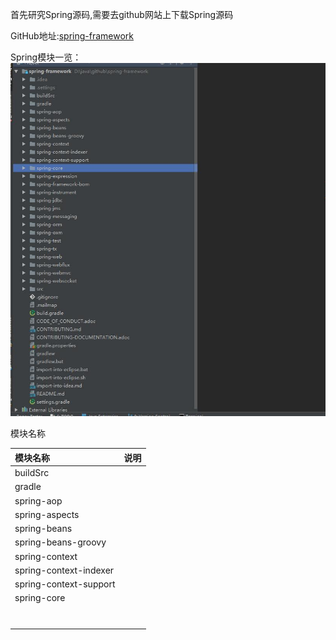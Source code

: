 首先研究Spring源码,需要去github网站上下载Spring源码

GitHub地址:[spring-framework](https://github.com/spring-projects/spring-framework)

Spring模块一览：
![](/assets/20170413103519.jpg)


模块名称

| 模块名称 | 说明 |
| :--- | :--- |
| buildSrc |  |
| gradle |  |
| spring-aop |  |
| spring-aspects |  |
| spring-beans |  |
| spring-beans-groovy |  |
| spring-context |  |
| spring-context-indexer |  |
| spring-context-support |  |
| spring-core |  |
|  |  |
|  |  |
|  |  |
|  |  |
|  |  |
|  |  |
|  |  |


